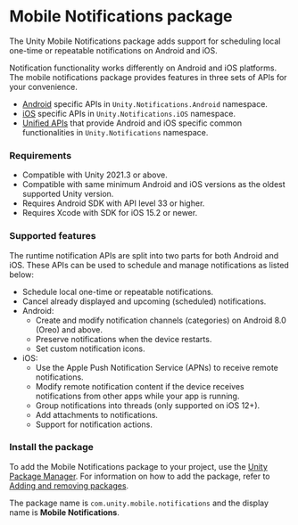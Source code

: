 # Mobile Notifications package

The Unity Mobile Notifications package adds support for scheduling local one-time or repeatable notifications on Android and iOS.

Notification functionality works differently on Android and iOS platforms. The mobile notifications package provides features in three sets of APIs for your convenience.

* [Android](Android.md) specific APIs in `Unity.Notifications.Android` namespace.
* [iOS](iOS.md) specific APIs in `Unity.Notifications.iOS` namespace.
* [Unified APIs](Unified.md) that provide Android and iOS specific common functionalities in `Unity.Notifications` namespace.

### Requirements

- Compatible with Unity 2021.3 or above.
- Compatible with same minimum Android and iOS versions as the oldest supported Unity version.
- Requires Android SDK with API level 33 or higher.
- Requires Xcode with SDK for iOS 15.2 or newer.

### Supported features

The runtime notification APIs are split into two parts for both Android and iOS. These APIs can be used to schedule and manage notifications as listed below:

*   Schedule local one-time or repeatable notifications.
*   Cancel already displayed and upcoming (scheduled) notifications.
*   Android:
    *   Create and modify notification channels (categories) on Android 8.0 (Oreo) and above.
    *   Preserve notifications when the device restarts.
    *   Set custom notification icons.
*   iOS:
    *   Use the Apple Push Notification Service (APNs) to receive remote notifications.
    *   Modify remote notification content if the device receives notifications from other apps while your app is running.
    *   Group notifications into threads (only supported on iOS 12+).
    *   Add attachments to notifications.
    *   Support for notification actions.

### Install the package

To add the Mobile Notifications package to your project, use the [Unity Package Manager](https://docs.unity3d.com/Manual/upm-ui.html). For information on how to add the package, refer to [Adding and removing packages](https://docs.unity3d.com/Manual/upm-ui-actions.html). 

The package name is `com.unity.mobile.notifications` and the display name is **Mobile Notifications**.